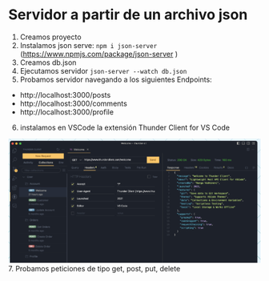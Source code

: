 # Servidor a partir de un archivo json
1. Creamos proyecto
2. Instalamos json serve: `npm i json-server` (https://www.npmjs.com/package/json-server
)
3. Creamos db.json
4. Ejecutamos servidor `json-server --watch db.json`
5. Probamos servidor navegando a los siguientes Endpoints:
 - http://localhost:3000/posts
 - http://localhost:3000/comments
 - http://localhost:3000/profile
6. instalamos en VSCode la extensión Thunder Client for VS Code
 
![alt text](image.png)
7. Probamos peticiones de tipo get, post, put, delete


